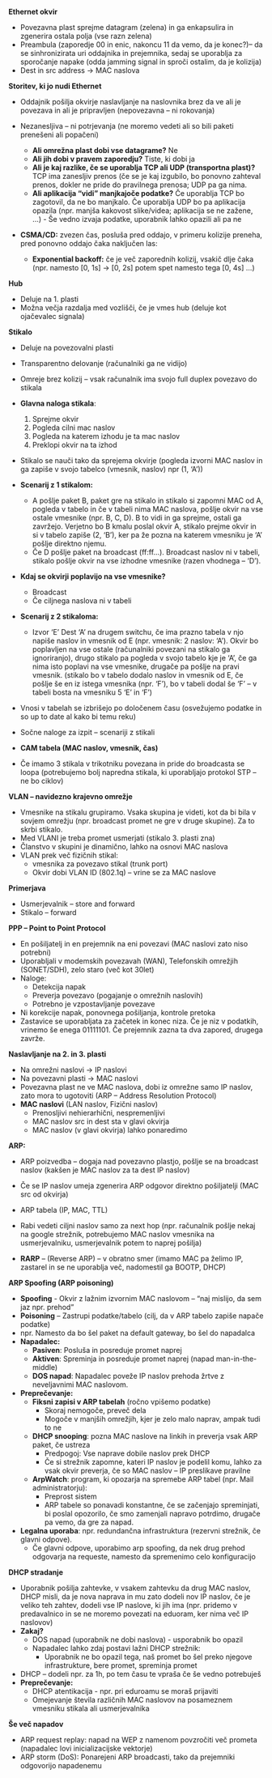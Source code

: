 **Ethernet okvir**
- Povezavna plast sprejme datagram (zelena) in ga enkapsulira in zgenerira ostala polja (vse razn zelena)
- Preambula (zaporedje 00 in enic, nakoncu 11 da vemo, da je konec?)– da se sinhronizirata uri oddajnika in prejemnika, sedaj se uporablja za sporočanje napake (odda jamming signal in sproči ostalim, da je kolizija)
- Dest in src address → MAC naslova

**Storitev, ki jo nudi Ethernet**
- Oddajnik pošilja okvirje naslavljanje na naslovnika brez da ve ali je povezava in ali je pripravljen (nepovezavna – ni rokovanja)
- Nezanesljiva – ni potrjevanja (ne moremo vedeti ali so bili paketi prenešeni ali popačeni)
	- **Ali omrežna plast dobi vse datagrame?** Ne
	- **Ali jih dobi v pravem zaporedju?** Tiste, ki dobi ja
	- **Ali je kaj razlike, če se uporablja TCP ali UDP (transportna plast)?** TCP ima zanesljiv prenos (če se je kaj izgubilo, bo ponovno zahteval prenos, dokler ne pride do pravilnega prenosa; UDP pa ga nima.
	- **Ali aplikacija “vidi” manjkajoče podatke?** Če uporablja TCP bo zagotovil, da ne bo manjkalo. Če uporablja UDP bo pa aplikacija opazila (npr. manjša kakovost slike/videa; aplikacija se ne zažene, …) - Še vedno izvaja podatke, uporabnik lahko opazili ali pa ne

- **CSMA/CD:** zvezen čas, posluša pred oddajo, v primeru kolizije preneha, pred ponovno oddajo čaka naključen las:
	- **Exponential backoff:** če je več zaporednih kolizij, vsakič dlje čaka (npr. namesto \[0, 1s\] → \[0, 2s\] potem spet namesto tega \[0, 4s\] …)

**Hub**
- Deluje na 1. plasti
- Možna večja razdalja med vozlišči, če je vmes hub (deluje kot ojačevalec signala)

**Stikalo**
- Deluje na povezovalni plasti
- Transparentno delovanje (računalniki ga ne vidijo)
- Omreje brez kolizij – vsak računalnik ima svojo full duplex povezavo do stikala
- **Glavna naloga stikala**: 
	1. Sprejme okvir
	2. Pogleda cilni mac naslov
	3. Pogleda na katerem izhodu je ta mac naslov
	4. Preklopi okvir na ta izhod

- Stikalo se nauči tako da sprejema okvirje (pogleda izvorni MAC naslov in ga zapiše v svojo tabelco (vmesnik, naslov) npr (1, ‘A’))
- **Scenarij z 1 stikalom:**
	- A pošlje paket B, paket gre na stikalo in stikalo si zapomni MAC od A, pogleda v tabelo in če v tabeli nima MAC naslova, pošlje okvir na vse ostale vmesnike (npr. B, C, D). B to vidi in ga sprejme, ostali ga zavržejo. Verjetno bo B kmalu poslal okvir A, stikalo prejme okvir in si v tabelo zapiše (2, ‘B’), ker pa že pozna na katerem vmesniku je ‘A’ pošlje direktno njemu.
	- Če D pošlje paket na broadcast (ff:ff…). Broadcast naslov ni v tabeli, stikalo pošlje okvir na vse izhodne vmesnike (razen vhodnega – ‘D’).
- **Kdaj se okvirji poplavijo na vse vmesnike?**
	- Broadcast
	- Če ciljnega naslova ni v tabeli
- **Scenarij z 2 stikaloma:**
	- Izvor ‘E’ Dest ‘A’ na drugem switchu, če ima prazno tabela v njo napiše naslov in vmesnik od E (npr. vmesnik: 2 naslov: ‘A’). Okvir bo poplavljen na vse ostale (računalniki povezani na stikalo ga ignoriranjo), drugo stikalo pa pogleda v svojo tabelo kje je ‘A’, če ga nima isto poplavi na vse vmesnike, drugače pa pošlje na pravi vmesnik. (stikalo bo v tabelo dodalo naslov in vmesnik od E, če pošlje še en iz istega vmesnika (npr. ‘F’), bo v tabeli dodal še ‘F’ – v tabeli bosta na vmesniku 5 ‘E’ in ‘F’)
- Vnosi v tabelah se izbrišejo po določenem času (osvežujemo podatke in so up to date al kako bi temu reku)
- Sočne naloge za izpit – scenariji z stikali
- **CAM tabela (MAC naslov, vmesnik, čas)**
- Če imamo 3 stikala v trikotniku povezana in pride do broadcasta se loopa (potrebujemo bolj napredna stikala, ki uporabljajo protokol STP – ne bo ciklov)

**VLAN – navidezno krajevno omrežje**
- Vmesnike na stikalu grupiramo. Vsaka skupina je videti, kot da bi bila v sovjem omrežju (npr. broadcast promet ne gre v druge skupine). Za to skrbi stikalo.
- Med VLANI je treba promet usmerjati (stikalo 3. plasti zna)
- Članstvo v skupini je dinamično, lahko na osnovi MAC naslova
- VLAN prek več fizičnih stikal:
	- vmesnika za povezavo stikal (trunk port)
	- Okvir dobi VLAN ID (802.1q) – vrine se za MAC naslove

**Primerjava**
- Usmerjevalnik – store and forward
- Stikalo – forward

**PPP – Point to Point Protocol**
- En pošiljatelj in en prejemnik na eni povezavi (MAC naslovi zato niso potrebni)
- Uporabljali v modemskih povezavah (WAN), Telefonskih omrežjih (SONET/SDH), zelo staro (več kot 30let)
- Naloge:
	- Detekcija napak
	- Preverja povezavo (pogajanje o omrežnih naslovih)
	- Potrebno je vzpostavljanje povezave
- Ni korekcije napak, ponovnega pošiljanja, kontrole pretoka
- Zastavice se uporabljata za začetek in konec niza. Če je niz v podatkih, vrinemo še enega 01111101. Če prejemnik zazna ta dva zapored, drugega zavrže.

**Naslavljanje na 2. in 3. plasti**
- Na omrežni naslovi → IP naslovi
- Na povezavni plasti → MAC naslovi
- Povezavna plast ne ve MAC naslova, dobi iz omrežne samo IP naslov, zato mora to ugotoviti (ARP – Address Resolution Protocol)
- **MAC naslovi** (LAN naslov, Fizični naslov)
	- Prenosljivi nehierarhični, nespremenljivi
	- MAC naslov src in dest sta v glavi okvirja
	- MAC naslov (v glavi okvirja) lahko ponaredimo

**ARP:**
- ARP poizvedba – dogaja nad povezavno plastjo, pošlje se na broadcast naslov (kakšen je MAC naslov za ta dest IP naslov)
- Če se IP naslov umeja zgenerira ARP odgovor direktno pošiljatelji (MAC src od okvirja)
- ARP tabela (IP, MAC, TTL)

- Rabi vedeti ciljni naslov samo za next hop (npr. računalnik pošlje nekaj na google strežnik, potrebujemo MAC naslov vmesnika na usmerjevalniku, usmerjevalnik potem to naprej pošilja)
- **RARP** – (Reverse ARP) – v obratno smer (imamo MAC pa želimo IP, zastarel in se ne uporablja več, nadomestil ga BOOTP, DHCP) 

**ARP Spoofing (ARP poisoning)**
- **Spoofing** - Okvir z lažnim izvornim MAC naslovom – “naj mislijo, da sem jaz npr. prehod”
- **Poisoning** – Zastrupi podatke/tabelo (cilj, da v ARP tabelo zapiše napače podatke)
- npr. Namesto da bo šel paket na default gateway, bo šel do napadalca
- **Napadalec:**
	- **Pasiven**: Posluša in posreduje promet naprej
	- **Aktiven**: Spreminja in posreduje promet naprej (napad man-in-the-middle)
	- **DOS napad**: Napadalec poveže IP naslov prehoda žrtve z neveljavnimi MAC naslovom.
- **Preprečevanje:**
	- **Fiksni zapisi v ARP tabelah** (ročno vpišemo podatke)
		- Skoraj nemogoče, preveč dela
		- Mogoče v manjših omrežjih, kjer je zelo malo naprav, ampak tudi to ne
	- **DHCP snooping**: pozna MAC naslove na linkih in preverja vsak ARP paket, če ustreza
		- Predpogoj: Vse naprave dobile naslov prek DHCP
		- Če si strežnik zapomne, kateri IP naslov je podelil komu, lahko za vsak okvir preverja, če so MAC naslov – IP preslikave pravilne
	- **ArpWatch**: program, ki opozarja na spremebe ARP tabel (npr. Mail administratorju):
		- Preprost sistem
		- ARP tabele so ponavadi konstantne, če se začenjajo spreminjati, bi poslal opozorilo, če smo zamenjali napravo potrdimo, drugače pa vemo, da gre za napad.
- **Legalna uporaba**: npr. redundančna infrastruktura (rezervni strežnik, če glavni odpove).
	- Če glavni odpove, uporabimo arp spoofing, da nek drug prehod odgovarja na requeste, namesto da spremenimo celo konfiguracijo

  

**DHCP stradanje**
- Uporabnik pošilja zahtevke, v vsakem zahtevku da drug MAC naslov, DHCP misli, da je nova naprava in mu zato dodeli nov IP naslov, če je veliko teh zahtev, dodeli vse IP naslove, ki jih ima (npr. pridemo v predavalnico in se ne moremo povezati na eduoram, ker nima več IP naslovov)
- **Zakaj?**
	- DOS napad (uporabnik ne dobi naslova) - usporabnik bo opazil
	- Napadalec lahko zdaj postavi lažni DHCP strežnik:
		- Uporabnik ne bo opazil tega, naš promet bo šel preko njegove infrastrukture, bere promet, spreminja promet
- DHCP – dodeli npr. za 1h, po tem času te vpraša če še vedno potrebuješ
- **Preprečevanje:**
	- DHCP atentikacija - npr. pri eduroamu se moraš prijaviti
	- Omejevanje števila različnih MAC naslovov na posameznem vmesniku stikala ali usmerjevalnika

**Še več napadov**
- ARP request replay: napad na WEP z namenom povzročiti več prometa (napadalec lovi inicializacijske vektorje)
- ARP storm (DoS): Ponarejeni ARP broadcasti, tako da prejemniki odgovorijo napadenemu

